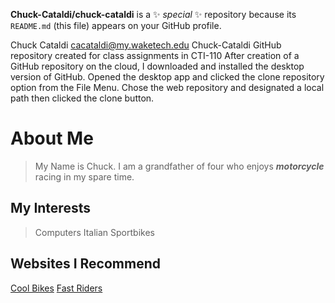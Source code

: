 **Chuck-Cataldi/chuck-cataldi** is a ✨ _special_ ✨ repository because its `README.md` (this file) appears on your GitHub profile.


Chuck Cataldi
cacataldi@my.waketech.edu
Chuck-Cataldi GitHub repository created for class assignments in CTI-110
After creation of a GitHub repository on the cloud, I downloaded and installed the desktop version of GitHub.  Opened the desktop app and clicked the clone repository option from the File Menu. Chose the web repository and designated a local path then clicked the clone button.

# About Me
>My Name is Chuck.  I am a grandfather of four who enjoys **_motorcycle_** racing in my spare time.
## My Interests
>Computers
>Italian Sportbikes
## Websites I Recommend
[Cool Bikes](https://www.ducati.com/us/en/home?gad_source=1&gclid=CjwKCAjwx4O4BhAnEiwA42SbVJwMcHL18rYpHLQw6uaNGHb81MSJW7Ul56R_dVrmDqf8OavdTJVwgBoCUJ0QAvD_BwE)
[Fast Riders](https://www.motogp.com/en)
 
